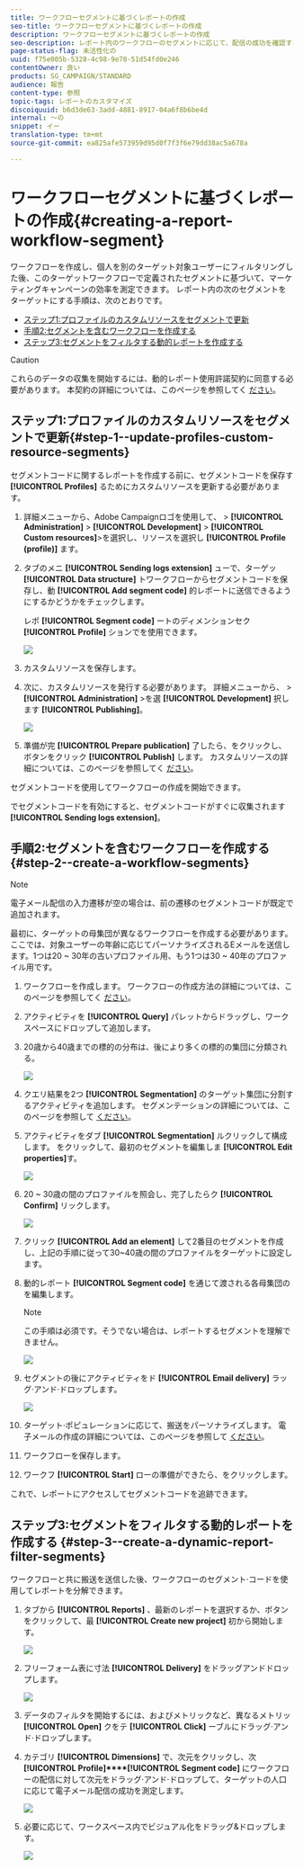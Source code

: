 ```yaml
---
title: ワークフローセグメントに基づくレポートの作成
seo-title: ワークフローセグメントに基づくレポートの作成
description: ワークフローセグメントに基づくレポートの作成
seo-description: レポート内のワークフローのセグメントに応じて、配信の成功を確認する方法を説明します。
page-status-flag: 未活性化の
uuid: f75e005b-5328-4c98-9e78-51d54fd0e246
contentOwner: 良い
products: SG_CAMPAIGN/STANDARD
audience: 報告
content-type: 参照
topic-tags: レポートのカスタマイズ
discoiquuid: b6d3de63-3add-4881-8917-04a6f8b6be4d
internal: 〜の
snippet: イー
translation-type: tm+mt
source-git-commit: ea825afe573959d95d0f7f3f6e79dd38ac5a678a

---
```



# ワークフローセグメントに基づくレポートの作成{#creating-a-report-workflow-segment}

ワークフローを作成し、個人を別のターゲット対象ユーザーにフィルタリングした後、このターゲットワークフローで定義されたセグメントに基づいて、マーケティングキャンペーンの効率を測定できます。
レポート内の次のセグメントをターゲットにする手順は、次のとおりです。

* [ステップ1:プロファイルのカスタムリソースをセグメントで更新](#step-1--update-profiles-custom-resource-segments)
* [手順2:セグメントを含むワークフローを作成する](#step-2--create-a-workflow-segments)
* [ステップ3:セグメントをフィルタする動的レポートを作成する](#step-3--create-a-dynamic-report-filter-segments)

>[!CAUTION]
>これらのデータの収集を開始するには、動的レポート使用許諾契約に同意する必要があります。
>本契約の詳細については、このページを参照してく [ださい](../../reporting/using/about-dynamic-reports.md#dynamic-reporting-usage-agreement)。

## ステップ1:プロファイルのカスタムリソースをセグメントで更新{#step-1--update-profiles-custom-resource-segments}

セグメントコードに関するレポートを作成する前に、セグメントコードを保存す **[!UICONTROL Profiles]** るためにカスタムリソースを更新する必要があります。

1. 詳細メニューから、Adobe Campaignロゴを使用して、 &gt; **[!UICONTROL Administration]** &gt; **[!UICONTROL Development]** &gt; **[!UICONTROL Custom resources]**&gt;を選択し、リソースを選択し **[!UICONTROL Profile (profile)]** ます。
1. タブのメニ **[!UICONTROL Sending logs extension]** ューで、ターゲッ **[!UICONTROL Data structure]** トワークフローからセグメントコードを保存し、動 **[!UICONTROL Add segment code]** 的レポートに送信できるようにするかどうかをチェックします。

   レポ **[!UICONTROL Segment code]** ートのディメンションセク **[!UICONTROL Profile]** ションでを使用できます。

   ![](assets/report_segment_4.png)

1. カスタムリソースを保存します。

1. 次に、カスタムリソースを発行する必要があります。
詳細メニューから、 &gt; **[!UICONTROL Administration]** &gt;を選 **[!UICONTROL Development]** 択します **[!UICONTROL Publishing]**。

   ![](assets/custom_profile_7.png)

1. 準備が完 **[!UICONTROL Prepare publication]** 了したら、をクリックし、ボタンをクリック **[!UICONTROL Publish]** します。 カスタムリソースの詳細については、このページを参照してく [ださい](../../developing/using/updating-the-database-structure.md)。

セグメントコードを使用してワークフローの作成を開始できます。

でセグメントコードを有効にすると、セグメントコードがすぐに収集されます **[!UICONTROL Sending logs extension]**。

## 手順2:セグメントを含むワークフローを作成する {#step-2--create-a-workflow-segments}

>[!NOTE]
>電子メール配信の入力遷移が空の場合は、前の遷移のセグメントコードが既定で追加されます。

最初に、ターゲットの母集団が異なるワークフローを作成する必要があります。 ここでは、対象ユーザーの年齢に応じてパーソナライズされるEメールを送信します。1つは20 ~ 30年の古いプロファイル用、もう1つは30 ~ 40年のプロファイル用です。

1. ワークフローを作成します。 ワークフローの作成方法の詳細については、このページを参照してく [ださい](../../automating/using/building-a-workflow.md)。

1. アクティビティを **[!UICONTROL Query]** パレットからドラッグし、ワークスペースにドロップして追加します。

1. 20歳から40歳までの標的の分布は、後により多くの標的の集団に分類される。

   ![](assets/report_segment_1.png)

1. クエリ結果を2つ **[!UICONTROL Segmentation]** のターゲット集団に分割するアクティビティを追加します。 セグメンテーションの詳細については、このページを参照して [ください](../../automating/using/targeting-data.md#segmenting-data)。

1. アクティビティをダブ **[!UICONTROL Segmentation]** ルクリックして構成します。 をクリックして、最初のセグメントを編集しま **[!UICONTROL Edit properties]**&#x200B;す。

   ![](assets/report_segment_7.png)

1. 20 ~ 30歳の間のプロファイルを照会し、完了したらク **[!UICONTROL Confirm]** リックします。

   ![](assets/report_segment_8.png)

1. クリック **[!UICONTROL Add an element]** して2番目のセグメントを作成し、上記の手順に従って30~40歳の間のプロファイルをターゲットに設定します。

1. 動的レポート **[!UICONTROL Segment code]** を通じて渡される各母集団のを編集します。

   >[!NOTE]
   >この手順は必須です。そうでない場合は、レポートするセグメントを理解できません。

   ![](assets/report_segment_9.png)

1. セグメントの後にアクティビティをド **[!UICONTROL Email delivery]** ラッグ·アンド·ドロップします。

   ![](assets/report_segment_3.png)

1. ターゲット·ポピュレーションに応じて、搬送をパーソナライズします。 電子メールの作成の詳細については、このページを参照して [ください](../../designing/using/overview.md)。

1. ワークフローを保存します。

1. ワークフ **[!UICONTROL Start]** ローの準備ができたら、をクリックします。

これで、レポートにアクセスしてセグメントコードを追跡できます。

## ステップ3:セグメントをフィルタする動的レポートを作成する {#step-3--create-a-dynamic-report-filter-segments}

ワークフローと共に搬送を送信した後、ワークフローのセグメント·コードを使用してレポートを分解できます。

1. タブから **[!UICONTROL Reports]** 、最新のレポートを選択するか、ボタンをクリックして、最 **[!UICONTROL Create new project]** 初から開始します。

   ![](assets/custom_profile_18.png)
1. フリーフォーム表に寸法 **[!UICONTROL Delivery]** をドラッグアンドドロップします。

   ![](assets/report_segment_5.png)

1. データのフィルタを開始するには、およびメトリックなど、異なるメトリッ **[!UICONTROL Open]** クをテ **[!UICONTROL Click]** ーブルにドラッグ·アンド·ドロップします。
1. カテゴリ **[!UICONTROL Dimensions]** で、次元をクリックし、次 **[!UICONTROL Profile]****[!UICONTROL Segment code]** にワークフローの配信に対して次元をドラッグ·アンド·ドロップして、ターゲットの人口に応じて電子メール配信の成功を測定します。

   ![](assets/report_segment_6.png)

1. 必要に応じて、ワークスペース内でビジュアル化をドラッグ&amp;ドロップします。

   ![](assets/report_segment_10.png)
